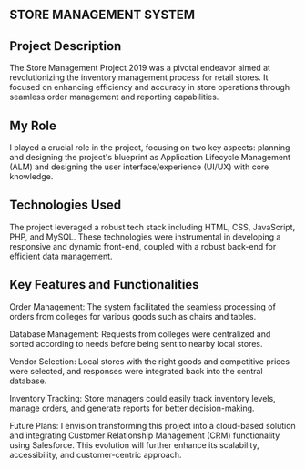
## STORE MANAGEMENT SYSTEM 
## Project Description

The Store Management Project 2019 was a pivotal endeavor aimed at revolutionizing the inventory management process for retail stores. It focused on enhancing efficiency and accuracy in store operations through seamless order management and reporting capabilities.

## My Role
I played a crucial role in the project, focusing on two key aspects: planning and designing the project's blueprint as Application Lifecycle Management (ALM) and designing the user interface/experience (UI/UX) with core knowledge.

## Technologies Used
The project leveraged a robust tech stack including HTML, CSS, JavaScript, PHP, and MySQL. These technologies were instrumental in developing a responsive and dynamic front-end, coupled with a robust back-end for efficient data management.

## Key Features and Functionalities

Order Management: The system facilitated the seamless processing of orders from colleges for various goods such as chairs and tables.

Database Management: Requests from colleges were centralized and sorted according to needs before being sent to nearby local stores.

Vendor Selection: Local stores with the right goods and competitive prices were selected, and responses were integrated back into the central database.

Inventory Tracking: Store managers could easily track inventory levels, manage orders, and generate reports for better decision-making.

Future Plans: I envision transforming this project into a cloud-based solution and integrating Customer Relationship Management (CRM) functionality using Salesforce. This evolution will further enhance its scalability, accessibility, and customer-centric approach.







